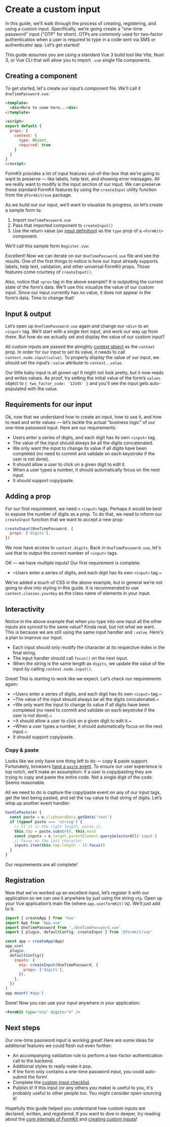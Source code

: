 # Create a custom input

In this guide, we’ll walk through the process of creating, registering, and using a custom input. Specifically, we’re going create a "one-time password" input ("OTP" for short). OTPs are commonly used for two-factor authentication when a user is required to type in a code sent via SMS or authenticator app. Let’s get started!

<callout type="tip" label="SFC Build tool">
This guide assumes you are using a standard Vue 3 build tool like Vite, Nuxt 3, or Vue CLI that will allow you to import <code>.vue</code> single file components.
</callout>

## Creating a component

To get started, let's create our input’s component file. We'll call it `OneTimePassword.vue`:

```html
<template>
  <div>More to come here...<div>
</template>

<script>
export default {
  props: {
    context: {
      type: Object,
      required: true
    }
  }
}
</script>
```

FormKit provides a lot of input features out-of-the-box that we're going to want to preserve — like labels, help text, and showing error messages. All we really want to modify is the input section of our input. We can preserve these standard FormKit features by using the `createInput` utility function from the `@formkit/vue` package.

As we build out our input, we’ll want to visualize its progress, so let’s create a sample form to:

1. Import `OneTimePassword.vue`
2. Pass that imported component to `createInput()`
3. Use the return value (an [input definition](/advanced/custom-inputs#input-definition)) as the `type` prop of a `<FormKit>` component.

We’ll call this sample form `Register.vue`:

<example
  name="One-time password - register"
  file="/_content/examples/otp-register/otp-register.vue">
</example>

Excellent! Now we can iterate on our `OneTimePassword.vue` file and see the results. One of the first things to notice is how our input already supports labels, help text, validation, and other universal FormKit props. Those features come courtesy of `createInput()`.

Also, notice that `<pre>` tag in the above example? It is outputting the current state of the form’s data. We'll use this visualize the value of our custom input. Since our input currently has no value, it does not appear in the form’s data. Time to change that!

## Input & output

Let’s open up `OneTimePassword.vue` again and change our `<div>` to an `<input>` tag. We’ll start with a single text input, and work our way up from there. But how do we actually set and display the value of our custom input?

All custom inputs are passed the almighty [context object](/advanced/context) as the `context` prop. In order for our input to _set_ its value, it needs to call `context.node.input(value)`. To properly _display_ the value of our input, we should set the input’s `:value` attribute to `context._value`.

<example
  name="One-time password - first value"
  file="/_content/examples/otp-first-value/otp-first-value.vue">
</example>

Our little baby input is all grown up! It might not look pretty, but it now reads and writes values. As proof, try setting the initial value of the form’s `values` object to `{ two_factor_code: '12345' }` and you'll see the input gets auto-populated with the value.

## Requirements for our input

Ok, now that we understand how to create an input, how to use it, and how to read and write values — let’s tackle the actual "business logic" of our one-time password input. Here are our requirements:

- Users enter a series of digits, and each digit has its own `<input>` tag.
- The value of the input should always be all the digits concatenated.
- We only want the input to change its value if all digits have been completed (no need to commit and validate on each keystroke if the user is not done).
- It should allow a user to click on a given digit to edit it.
- When a user types a number, it should automatically focus on the next input.
- It should support copy/paste.

## Adding a prop

For our first requirement, we need `n` `<input>` tags. Perhaps it would be best to expose the number of digits as a prop. To do that, we need to inform our `createInput` function that we want to accept a new prop:

```js
createInput(OneTimePassword, {
  props: ['digits'],
})
```

We now have access to `context.digits`. Back in `OneTimePassword.vue`, let's use that to output the correct number of `<input>` tags.

<example
  name="One-time password - input tags"
  file="/_content/examples/otp-tags/otp-tags.vue">
</example>

OK — we have multiple inputs! Our first requirement is complete:

- ~Users enter a series of digits, and each digit has its own `<input>` tag.~

<callout type="tip" label="Styling">
We’ve added a touch of CSS in the above example, but in general we’re not going to dive into styling in this guide. It is recommended to use <code>context.classes.yourKey</code> as the class name of elements in your input.
</callout>

## Interactivity

Notice in the above example that when you type into one input all the other inputs are synced to the same value? Kinda neat, but not what we want. This is because we are still using the same input handler and `:value`. Here's a plan to improve our input:

- Each input should only modify the character at its respective index in the final string.
- The input handler should call `focus()` on the next input.
- When the string is the same length as `digits`, we update the value of the input by calling `context.node.input()`.

<example
  name="One-time password - input handlers"
  file="/_content/examples/otp-handlers/otp-handlers.vue">
</example>

Great! This is starting to work like we expect. Let’s check our requirements again:

- ~Users enter a series of digits, and each digit has its own `<input>` tag.~
- ~The value of the input should always be all the digits concatenated.~
- ~We only want the input to change its value if all digits have been completed (no need to commit and validate on each keystroke if the user is not done).~
- ~It should allow a user to click on a given digit to edit it.~
- ~When a user types a number, it should automatically focus on the next input.~
- It should support copy/paste.

### Copy & paste

Looks like we only have one thing left to do — copy & paste support. Fortunately, browsers [have a `paste` event](https://developer.mozilla.org/en-US/docs/Web/API/Element/paste_event). To ensure our user experience is top notch, we’ll make an assumption: if a user is copy/pasting they are trying to copy and paste the entire code. Not a single digit of the code. Seems reasonable.

All we need to do is capture the copy/paste event on any of our input tags, get the text being pasted, and set the `tmp` value to that string of digits. Let’s whip up another event handler:

```js
handlePaste(e) {
  const paste = e.clipboardData.getData('text')
  if (typeof paste === 'string') {
    // If it is the right length, paste it.
    this.tmp = paste.substr(0, this.max)
    const inputs = e.target.parentElement.querySelectorAll('input')
    // Focus on the last character
    inputs.item(this.tmp.length - 1).focus()
  }
}
```

<example
  name="One-time password - input handlers"
  file="/_content/examples/otp-copy-paste/otp-copy-paste.vue">
</example>

Our requirements are all complete!

## Registration

Now that we've worked up an excellent input, let’s register it with our application so we can use it anywhere by just using the string `otp`. Open up your Vue application’s main file (where `app.use(formKit)` is). We’ll just add to it:

```js
import { createApp } from 'Vue'
import App from 'App.vue'
import OneTimePassword from './OneTimePassword.vue'
import { plugin, defaultConfig, createInput } from '@formkit/vue'

const app = createApp(App)
app.use(
  plugin,
  defaultConfig({
    inputs: {
      otp: createInput(OneTimePassword, {
        props: ['digits'],
      }),
    },
  })
)
app.mount('#app')
```

Done! Now you can use your input anywhere in your application:

```html
<FormKit type="otp" digits="4" />
```

## Next steps

Our one-time password input is working great! Here are some ideas for additional features we could flesh out even further:

- An accompanying validation rule to perform a two-factor authentication call to the backend.
- Additional styles to really make it pop.
- If the form only contains a one-time password input, you could auto-submit the form!
- Complete the [custom input checklist](/advanced/custom-inputs#input-checklist).
- Publish it! If this input (or any others you make) is useful to you, it's probably useful to other people too. You might consider open-sourcing it!

Hopefully this guide helped you understand how custom inputs are declared, written, and registered. If you want to dive in deeper, try reading about the [core internals of FormKit](/advanced/core) and [creating custom inputs](/advanced/custom-inputs)!

<cta label="Want more? Start by reading about FormKit core." button="Dig deeper" href="/advanced/core"></cta>
